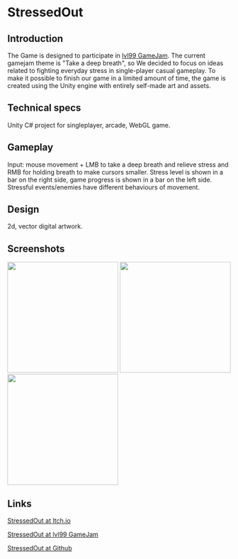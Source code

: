 # StressedOut
 
## Introduction
The Game is designed to participate in [lvl99 GameJam](https://itch.io/jam/lv-99-game-jam). The current gamejam theme is "Take a deep breath", so We decided to focus on ideas related to fighting everyday stress in single-player casual gameplay. To make it possible to finish our game in a limited amount of time, the game is created using the Unity engine with entirely self-made art and assets. 

## Technical specs
Unity C# project for singleplayer, arcade, WebGL game.

## Gameplay
Input: mouse movement + LMB to take a deep breath and relieve stress and RMB for holding breath to make cursors smaller. 
Stress level is shown in a bar on the right side, game progress is shown in a bar on the left side.
Stressful events/enemies have different behaviours of movement.

## Design
2d, vector digital artwork.

## Screenshots
<img src="https://img.itch.zone/aW1nLzExOTU0NTMzLmdpZg==/315x250%23c/0XbG30.gif" width=250 height=auto>
<img src="https://img.itch.zone/aW1hZ2UvMjAzMjcwNC8xMTk1NDUzNC5wbmc=/original/F6PrCB.png" width=250 height=auto>
<img src="https://img.itch.zone/aW1hZ2UvMjAzMjcwNC8xMTk1NDU0NS5naWY=/original/HrGJVK.gif" width=250 height=auto>

## Links
[StressedOut at Itch.io](https://pazurek.itch.io/stressedout)

[StressedOut at lvl99 GameJam](https://itch.io/jam/lv-99-game-jam/rate/2032704)

[StressedOut at Github](https://lisiasty-pazurek.github.io/Stressed-out/)
